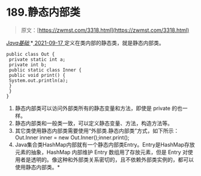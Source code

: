 <!--yml
category: 未分类
date: 0001-01-01 00:00:00
-->

# 189.静态内部类

> 原文：[https://zwmst.com/3318.html](https://zwmst.com/3318.html)

   [ *Java基础* ](https://zwmst.com/java%e5%9f%ba%e7%a1%80)*[ <time datetime="2021-09-18T01:35:01+08:00"> 2021-09-17 </time> ](https://zwmst.com/3318.html)  定义在类内部的静态类，就是静态内部类。

```
public class Out {
 private static int a;
 private int b;
 public static class Inner {
 public void print() {
 System.out.println(a);
 }
 }
}
```

1.  静态内部类可以访问外部类所有的静态变量和方法，即使是 private 的也一样。
2.  静态内部类和一般类一致，可以定义静态变量、方法，构造方法等。
3.  其它类使用静态内部类需要使用“外部类.静态内部类”方式，如下所示：Out.Inner inner = new Out.Inner();inner.print();
4.  Java集合类HashMap内部就有一个静态内部类Entry。Entry是HashMap存放元素的抽象，HashMap 内部维护 Entry 数组用了存放元素，但是 Entry 对使用者是透明的。像这种和外部类关系密切的，且不依赖外部类实例的，都可以使用静态内部类。*